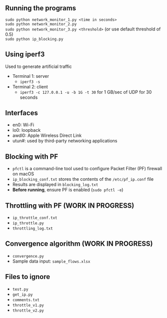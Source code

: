 ## Running the programs
`sudo python network_monitor_1.py <time in seconds>`\
`sudo python network_monitor_2.py`\
`sudo python network_monitor_3.py <threshold>` (or use default threshold of 0.5)\
`sudo python ip_blocking.py`

## Using iperf3 
Used to generate artificial traffic 
- Terminal 1: server
    - `iperf3 -s`
- Terminal 2: client
    - `iperf3 -c 127.0.0.1 -u -b 1G -t 30` for 1 GB/sec of UDP for 30 seconds

## Interfaces
- en0: Wi-Fi 
- lo0: loopback
- awdl0: Apple Wireless Direct Link 
- utun#: used by third-party networking applications

## Blocking with PF 
- `pfctl` is a command-line tool used to configure Packet Filter (PF) firewall on macOS 
- `ip_blocking_conf.txt` stores the contents of the `/etc/pf_ip.conf` file 
- Results are displayed in `blocking_log.txt`
- **Before running**, ensure PF is enabled (`sudo pfctl -e`) 

## Throttling with PF (WORK IN PROGRESS)
- `ip_throttle_conf.txt`
- `ip_throttle.py`
- `throttling_log.txt`

## Convergence algorithm (WORK IN PROGRESS)
- `convergence.py`
- Sample data input: `sample_flows.xlsx`

## Files to ignore
- `test.py`
- `get_ip.py`
- `comments.txt`
- `throttle_v1.py`
- `throttle_v2.py`